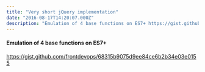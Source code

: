 ```yaml
---
title: "Very short jQuery implementation"
date: "2016-08-17T14:20:07.000Z"
description: "Emulation of 4 base functions on ES7+ https://gist.github.com/frontdevops/68315b9075d9ee84ce6b2b34e03e0155"
---
```


<h4>Emulation of 4 base functions on ES7+</h4>
<p><a href="https://gist.github.com/frontdevops/68315b9075d9ee84ce6b2b34e03e0155">https://gist.github.com/frontdevops/68315b9075d9ee84ce6b2b34e03e0155</a></p>


